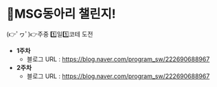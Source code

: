 # 📢MSG동아리 챌린지!
(👉ﾟヮﾟ)👉주중 1️⃣일1️⃣코테 도전

* __1주차__
  * 블로그 URL : https://blog.naver.com/program_sw/222690688967
* __2주차__
  * 블로그 URL : https://blog.naver.com/program_sw/222690688967
